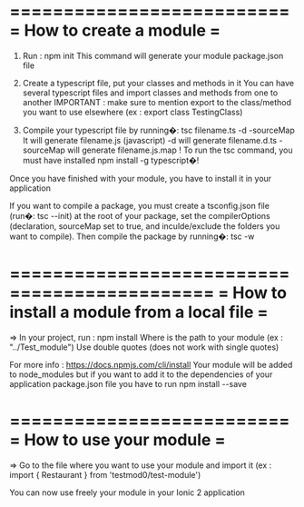 ==========================
= How to create a module =
==========================

1.	Run : npm init
	This command will generate your module package.json file

2.	Create a typescript file, put your classes and methods in it
	You can have several typescript files and import classes and methods from 	one to another
	IMPORTANT : make sure to mention export to the class/method you want to 	use elsewhere (ex : export class TestingClass)

3.	Compile your typescript file by running�: tsc filename.ts -d -sourceMap
	It will generate filename.js (javascript)
	-d will generate filename.d.ts
	-sourceMap will generate filename.js.map
	! To run the tsc command, you must have installed npm install -g 	typescript�!

Once you have finished with your module, you have to install it in your application

If you want to compile a package, you must create a tsconfig.json file (run�: tsc --init) at the root of your package, set the compilerOptions (declaration, sourceMap set to true, and inculde/exclude the folders you want to compile). Then compile the package by running�: tsc -w

=============================================
= How to install a module from a local file =
=============================================

=>	In your project, run : npm install <path>
	Where <path> is the path to your module (ex : "../Test_module")
	Use double quotes (does not work with single quotes)

For more info : https://docs.npmjs.com/cli/install
Your module will be added to node_modules but if you want to add it to the dependencies of your application package.json file you have to run  npm install <path> --save

==========================
= How to use your module =
==========================

=>	Go to the file where you want to use your module and import it (ex : 	import { Restaurant } from 'testmod0/test-module')

You can now use freely your module in your Ionic 2 application
